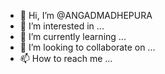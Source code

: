 - 👋 Hi, I’m @ANGADMADHEPURA
- 👀 I’m interested in ...
- 🌱 I’m currently learning ...
- 💞️ I’m looking to collaborate on ...
- 📫 How to reach me ...

<!---
ANGADMADHEPURA/ANGADMADHEPURA is a ✨ special ✨ repository because its `README.md` (this file) appears on your GitHub profile.
You can click the Preview link to take a look at your changes.
--->
